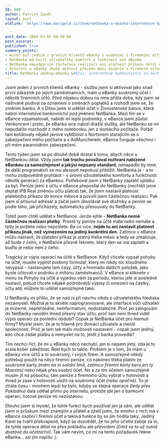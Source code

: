 ```yaml
---
ID: 900
author: Patrick Zandl
layout: post
oldlink: 'https://www.marigold.cz/item/netbanka-a-ebanka-internetove-bankovnictvi-se-dost-lisi

  '
post_date: 2004-03-05 08:56:00
post_excerpt: ''
published: true
summary_points:
- Autor byl jedním z prvních klientů eBanky s osobními i firemními účty.
- NetBanka má horší uživatelský komfort a funkčnost než eBanka.
- NetBanka nepodporuje částečnou realizaci ani platnost příkazu delší než jeden den.
- Autorovi u eBanky chybí možnost převodu mezi osobním a firemním účtem online.
title: NetBanka a&nbsp;eBanka &#8211; internetové bankovnictví se dost liší
---
```


<p>
Jsem jeden z prvních klientů eBanky - službu jsem si aktivoval jako snad první zákazník po jejich zaměstnancích, mám u eBanky soukromý účet i několik firemních účtů. Před nějakou dobou na mne přišla doba, kdy jsem se naštvaně podíval na oznámení o změnách poplatků a rozhodl jsem se, že změním banku. A s Ditou jsme si udělali účet v Živnostenské bance, která nabízí internetové bankovnictví pod jménem NetBanka. Mezi tím se v eBance vzpamatovali, nabídli mi lepší podmínky, v eBance jsem zůstal. Venkoncem i proto, že eBanka sice nabízí dražší služby, ale NetBanku se mi nepodařilo rozchodit z mého notebooku, jen z domácího počítače. Pořád tam kolidovaly nějaké javové vyblblosti s Nortonem starajícím se o zabezpečení mého počítače a s AdMuncherem. eBance funguje všechno i při mém paranoidním zabezpečení. </p>

<p>
Tento týden jsem se po dlouhé době dostal k tomu, abych něco s NetBankou dělal. Vždy jsem <STRONG>tak trochu považoval rozhraní nabízené eBankou za samozřejmost a jakýsi nepsaný standard</STRONG>, nenapadlo by mne, že další programátoři se mu alespoň nepokusí přiblížit. NetBanka je - a to mohu zodpovědně prohlásit - v úrovni uživatelského komfortu a funkčnosti několik generací za eBankou. Potřeboval jsem z NetBanky zaplatit splátku za byt. Peníze jsem z účtu v eBance přeposílal do NetBanky (nechtěli jsme deptat IPB Real změnou účtu plátce) tak, že jsem nastavil platnost platebního příkazu do konce měsíce a povolil jsem částečnou realizaci. Pak jsem si přisunul adresář a začal jsem obvolávat své dlužníky a peníze se podle toho, jak přicházely, automaticky přesouvaly do NetBanky. </p>

<p>
Totéž jsem chtěl udělat v NetBance. Jenže ejhle - <STRONG>NetBanka nemá částečnou realizaci platby</STRONG>. Prostě ty peníze na účtě máte nebo nemáte a tedy je pošlete nebo nepošlete. Ba co více, <STRONG>nejde tu ani nastavit platnost příkazu jinak, než vymezením na jediný konkrétní den</STRONG>. Zatímco v eBance můžu nastavit, že platební příkaz je platný třeba měsíc a tedy se zrealizuje, až bude z čeho, v NetBance přesně řeknete, který den se má zaplatit a buďto je nebo není z čeho. </p>

<p>
Tragický je výpis operací na účtě v NetBance. Když chcete vypsat pohyby na účtě, musíte vyplnit podivný formulář, který mi nikdy nic kloudného nevypsal - nastavujete tam časy, účty a hromadu dalších položek, jako byste účtovali v podniku o milionu zaměstnanců. V eBance si kliknete v menu na Pohyby na účtě a vyjedou vám za periodu, kterou jste si posledně nastavil, pokud chcete nějaké podrobnější výpisy či omezení na částky, účty atd, můžete to udělat samozřejmě také. </p>

<p>
U NetBanky mi přišlo, že se nad ní při návrhu nikdo z uživatelského hlediska nezamyslel. Možná je to skvěle naprogramované, ale interface vůči uživateli je mizerné, nepřehledné, neinformativní, nedostatečné. Proč po zalogování do NetBanky nevidím ihned přesný stav účtu, proč tam není ihned vidět výpis operací za poslední období? Copak je NetBanka účet pro mamutí firmy? Myslel jsem, že je to hlavně pro domácí uživatele a menší společnosti. Proč je tam tak málo možností nastavení - copak jsem jediný, kdo chce zadat platbu a nemyslet na to, jestli ji banka provedla?</p>

<p>
Tím nechci říct, že mi u eBanky něco nechybí, jen si nejsem jistý, zda je to zcela košér záležitost. Řekl bych to takto. Problém je v tom, že mám u eBanky více účtů a to soukromý, i svých firem. A samozřejmě někdy potřebuji použít na něco firemní peníze, co nakonec třeba platím ze soukromé karty <EM>(mám na ní solidní limit, zatímco firemní karty beru jen ty Maestro)</EM> nebo nějak přes osobní účet. No a za tím účelem samozřejmě musím jít na pobočku, tam peníze z firemního účtu vybrat v hotovosti a ihned je zase v hotovosti uložit na soukromý účet<EM> (nebo opačně).</EM> To je ztráta času - mnohem lepší by bylo, kdyby se stejná operace <EM>(tedy přes Pokladnu)</EM> dala udělat přímo po internetu, protože jde jen o bankovní operaci, hotové peníze mi nezůstanou. </p>

<p>
Dlouho jsem si myslel, že tuhle funkci bych používal jen já sám, ale udělal jsem si průzkum mezi známými a přáteli a zjistil jsem, že mnoho z nich má v eBance osobní i firemní účet a taková funkce by se jim hodila taky. Jediný Karel se tvářil překvapeně, když se dozvěděl, že ho jeho účetní zabije za to, že tyhle operace dělal ne přes pokladnu ale převodem<EM> (čímž se to už nutně dostává do účetnictví).</EM> Tak vám nevím, co mi na tento požadavek řekne eBanka... asi jim napíšu ;)</p>